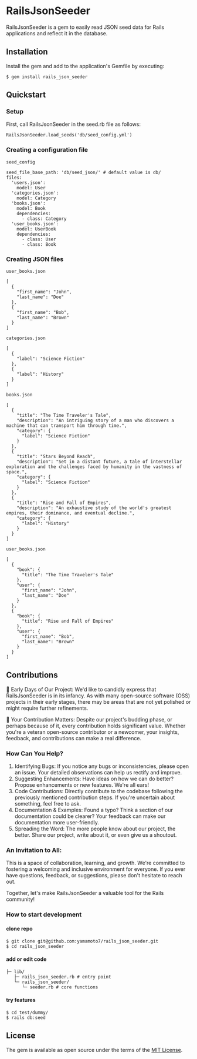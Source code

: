 # RailsJsonSeeder

RailsJsonSeeder is a gem to easily read JSON seed data for Rails applications and reflect it in the database.

## Installation

Install the gem and add to the application's Gemfile by executing:
```
$ gem install rails_json_seeder
```

## Quickstart
### Setup
First, call RailsJsonSeeder in the seed.rb file as follows:
```
RailsJsonSeeder.load_seeds('db/seed_config.yml')
```

### Creating a configuration file
`seed_config`
```
seed_file_base_path: 'db/seed_json/' # default value is db/
files:
  'users.json':
    model: User
  'categories.json':
    model: Category
  'books.json':
    model: Book
    dependencies:
      - class: Category
  'user_books.json':
    model: UserBook
    dependencies:
      - class: User
      - class: Book
```

### Creating JSON files
`user_books.json`
```
[
  {
    "first_name": "John",
    "last_name": "Doe"
  },
  {
    "first_name": "Bob",
    "last_name": "Brown"
  }
]
```
`categories.json`
```
[
  {
    "label": "Science Fiction"
  },
  {
    "label": "History"
  }
]
```
`books.json`
```
[
  {
    "title": "The Time Traveler's Tale",
    "description": "An intriguing story of a man who discovers a machine that can transport him through time.",
    "category": {
      "label": "Science Fiction"
    }
  },
  {
    "title": "Stars Beyond Reach",
    "description": "Set in a distant future, a tale of interstellar exploration and the challenges faced by humanity in the vastness of space.",
    "category": {
      "label": "Science Fiction"
    }
  },
  {
    "title": "Rise and Fall of Empires",
    "description": "An exhaustive study of the world's greatest empires, their dominance, and eventual decline.",
    "category": {
      "label": "History"
    }
  }
]
```
`user_books.json`
```
[
  {
    "book": {
      "title": "The Time Traveler's Tale"
    },
    "user": {
      "first_name": "John",
      "last_name": "Doe"
    }
  },
  {
    "book": {
      "title": "Rise and Fall of Empires"
    },
    "user": {
      "first_name": "Bob",
      "last_name": "Brown"
    }
  }
]
```


## Contributions
🌱 Early Days of Our Project: We'd like to candidly express that RailsJsonSeeder is in its infancy. As with many open-source software (OSS) projects in their early stages, there may be areas that are not yet polished or might require further refinements.

🤝 Your Contribution Matters: Despite our project's budding phase, or perhaps because of it, every contribution holds significant value. Whether you're a veteran open-source contributor or a newcomer, your insights, feedback, and contributions can make a real difference.

### How Can You Help?
1. Identifying Bugs: If you notice any bugs or inconsistencies, please open an issue. Your detailed observations can help us rectify and improve.
2. Suggesting Enhancements: Have ideas on how we can do better? Propose enhancements or new features. We're all ears!
3. Code Contributions: Directly contribute to the codebase following the previously mentioned contribution steps. If you're uncertain about something, feel free to ask.
4. Documentation & Examples: Found a typo? Think a section of our documentation could be clearer? Your feedback can make our documentation more user-friendly.
5. Spreading the Word: The more people know about our project, the better. Share our project, write about it, or even give us a shoutout.

### An Invitation to All:
This is a space of collaboration, learning, and growth. We're committed to fostering a welcoming and inclusive environment for everyone. If you ever have questions, feedback, or suggestions, please don't hesitate to reach out.

Together, let's make RailsJsonSeeder a valuable tool for the Rails community!

### How to start development
#### clone repo
```
$ git clone git@github.com:yamamoto7/rails_json_seeder.git
$ cd rails_json_seeder
```

#### add or edit code
```
├─ lib/
   ├─ rails_json_seeder.rb # entry point
   └─ rails_json_seeder/
      └─ seeder.rb # core functions
```

#### try features
```
$ cd test/dummy/
$ rails db:seed
```

## License
The gem is available as open source under the terms of the [MIT License](https://opensource.org/licenses/MIT).

